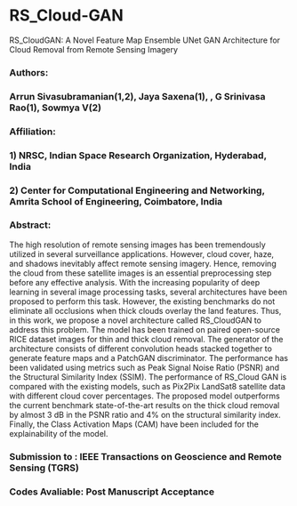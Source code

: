 # RS_Cloud-GAN
RS_CloudGAN: A Novel Feature Map Ensemble UNet GAN Architecture for Cloud Removal from Remote Sensing Imagery

### Authors:
### Arrun Sivasubramanian(1,2), Jaya Saxena(1), , G Srinivasa Rao(1), Sowmya V(2)

### Affiliation:
### 1) NRSC, Indian Space Research Organization, Hyderabad, India
### 2) Center for Computational Engineering and Networking, Amrita School of Engineering, Coimbatore, India  

### Abstract:
The high resolution of remote sensing images has been tremendously utilized in several
surveillance applications. However, cloud cover, haze, and shadows inevitably affect remote
sensing imagery. Hence, removing the cloud from these satellite images is an essential 
preprocessing step before any effective analysis. 
With the increasing popularity of deep learning in several image processing tasks, several architectures 
have been proposed to perform this task. However, the existing benchmarks do not eliminate all 
occlusions when thick clouds overlay the land features. Thus, in this work, we propose a novel 
architecture called RS_CloudGAN to address this problem. The model has been trained on paired 
open-source RICE dataset images for thin and thick cloud removal. The generator of the architecture
consists of different convolution heads stacked together to generate feature maps and a
PatchGAN discriminator. The performance has been validated using metrics such as Peak
Signal Noise Ratio (PSNR) and the Structural Similarity Index (SSIM). The performance of
RS_Cloud GAN is compared with the existing models, such as Pix2Pix LandSat8 satellite data
with different cloud cover percentages. The proposed model outperforms the current
benchmark state-of-the-art results on the thick cloud removal by almost 3 dB in the PSNR ratio
and 4% on the structural similarity index. Finally, the Class Activation Maps (CAM) have been
included for the explainability of the model.

### Submission to : IEEE Transactions on Geoscience and Remote Sensing (TGRS)
### Codes Avaliable: Post Manuscript Acceptance
